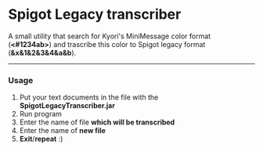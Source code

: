 # Spigot Legacy transcriber


A small utility that search for Kyori's MiniMessage color format (**<#1234ab>**) and trascribe this color to Spigot legacy format (**&x&1&2&3&4&a&b**).

---
### Usage

1. Put your text documents in the file with the **SpigotLegacyTranscriber.jar**
2. Run program
3. Enter the name of file **which will be transcribed**
4. Enter the name of **new file**
5. **Exit**/**repeat** :) 
